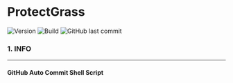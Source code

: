 ProtectGrass
============

![Version](https://img.shields.io/badge/Version-1.0.0-green.svg?style=flat-square) ![Build](https://img.shields.io/badge/Build-Passing-success.svg?style=flat-square) ![GitHub last commit](https://img.shields.io/github/last-commit/Jongwoo-Han/protectgrass?color=darkgreen&style=flat-square)

### 1. INFO

---

#### GitHub Auto Commit Shell Script
